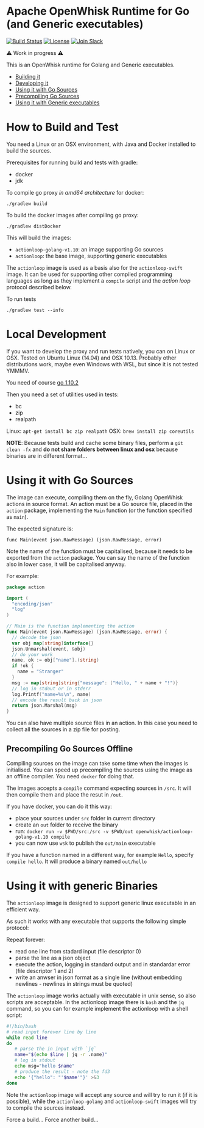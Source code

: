 <!--
#
# Licensed to the Apache Software Foundation (ASF) under one or more
# contributor license agreements.  See the NOTICE file distributed with
# this work for additional information regarding copyright ownership.
# The ASF licenses this file to You under the Apache License, Version 2.0
# (the "License"); you may not use this file except in compliance with
# the License.  You may obtain a copy of the License at
#
#     http://www.apache.org/licenses/LICENSE-2.0
#
# Unless required by applicable law or agreed to in writing, software
# distributed under the License is distributed on an "AS IS" BASIS,
# WITHOUT WARRANTIES OR CONDITIONS OF ANY KIND, either express or implied.
# See the License for the specific language governing permissions and
# limitations under the License.
#
-->

# Apache OpenWhisk Runtime for Go (and Generic executables)

[![Build Status](https://travis-ci.org/apache/incubator-openwhisk-runtime-go.svg?branch=master)](https://travis-ci.org/apache/incubator-openwhisk-runtime-go)
[![License](https://img.shields.io/badge/license-Apache--2.0-blue.svg)](http://www.apache.org/licenses/LICENSE-2.0)
[![Join Slack](https://img.shields.io/badge/join-slack-9B69A0.svg)](http://slack.openwhisk.org/)

:warning: Work in progress :warning:

This is an OpenWhisk runtime for Golang and Generic executables.

- [Building it](#building)
- [Developing it](#development)
- [Using it with Go Sources](#gosources)
- [Precompiling Go Sources](#precompile)
- [Using it with Generic executables](#generic)

<a name="building"/>

# How to Build and Test

You need a Linux or an OSX environment, with Java and Docker installed to build the sources.

Prerequisites for running build and tests with gradle:

- docker
- jdk


To compile go proxy *in amd64 architecture* for docker:

```
./gradlew build
```

To build the docker images after compiling go proxy:

```
./gradlew distDocker
```

This will build the images:

* `actionloop-golang-v1.10`: an image supporting  Go sources
* `actionloop`: the base image, supporting generic executables

The `actionloop` image is used as a basis also for the `actionloop-swift` image. It can be used for supporting other compiled programming languages as long as they implement a `compile` script and the *action loop* protocol described below.

To run tests
```
./gradlew test --info
```
<a name="development"/>

# Local Development

If you want to develop the proxy and run tests natively, you can on Linux or OSX.
Tested on Ubuntu Linux (14.04) and OSX 10.13. Probably other distributions work, maybe even Windows with WSL, but since it is not tested YMMMV.

You need of course [go 1.10.2](https://golang.org/doc/install)

Then you need a set of utilities used in tests:

- bc
- zip
- realpath

Linux: `apt-get install bc zip realpath`
OSX: `brew install zip coreutils`

**NOTE**: Because tests build and cache some binary files, perform a `git clean -fx` and **do not share folders between linux and osx** because binaries are in different format...


<a name="gosources"/>

# Using it with Go Sources

The image can execute, compiling them on the fly, Golang OpenWhisk actions in source format. An action must be a Go source file, placed in the `action` package, implementing the `Main` function (or the function specified as `main`).

The expected signature is:

`func Main(event json.RawMessage) (json.RawMessage, error)`

Note the name of the function must be capitalised, because it needs to be exported from the `action` package. You can say the name of the function also in lower case, it will be capitalised anyway.

For example:

```go
package action

import (
  "encoding/json"
  "log"
)

// Main is the function implementing the action
func Main(event json.RawMessage) (json.RawMessage, error) {
  // decode the json
  var obj map[string]interface{}
  json.Unmarshal(event, &obj)
  // do your work
  name, ok := obj["name"].(string)
  if !ok {
    name = "Stranger"
  }
  msg := map[string]string{"message": ("Hello, " + name + "!")}
  // log in stdout or in stderr
  log.Printf("name=%s\n", name)
  // encode the result back in json
  return json.Marshal(msg)
}
```

You can also have multiple source files in an action. In this case you need to collect all the sources  in a zip file for posting.

<a name="precompile"/>

## Precompiling Go Sources Offline

Compiling sources on the image can take some time when the images is initialised. You can speed up precompiling the sources using the image as an offline compiler. You need `docker` for doing that.

The images accepts a `compile` command expecting sources in `/src`. It will then compile them and place the resut in `/out`.

If you have docker, you can do it this way:

- place your sources under `src` folder in current directory
- create an `out` folder to receive the binary
- run: `docker run -v $PWD/src:/src -v $PWD/out openwhisk/actionloop-golang-v1.10 compile`
- you can now use `wsk` to publish the `out/main` executable

If you have a function named in a different way, for example `Hello`, specify `compile hello`. It will produce a binary named `out/hello`

<a name="generic"/>

# Using it with generic Binaries

The `actionloop` image is designed to support generic linux executable in an efficient way.

As such it works with any executable that supports the following simple protocol:

Repeat forever:
- read one line from stadard input (file descriptor 0)
- parse the line as a json object
- execute the action, logging in standard output and in standardar error (file descriptor 1 and 2)
- write an anwser in json format as a single line (without embedding newlines - newlines in strings must be quoted)

The `actionloop` image works actually with executable in unix sense, so also scripts are acceptable. In the actionloop image there is `bash` and the `jq` command, so you can for example implement the actionloop with a shell script:

```bash
#!/bin/bash
# read input forever line by line
while read line
do
   # parse the in input with `jq`
   name="$(echo $line | jq -r .name)"
   # log in stdout
   echo msg="hello $name"
   # produce the result - note the fd3
   echo '{"hello": "'$name'"}' >&3
done
```

Note the `actionloop` image will accept any source and will try to run it (if it is possible), while the `actionloop-golang` and `actionloop-swift` images will try to compile the sources instead.


Force a build...
Force another build...
